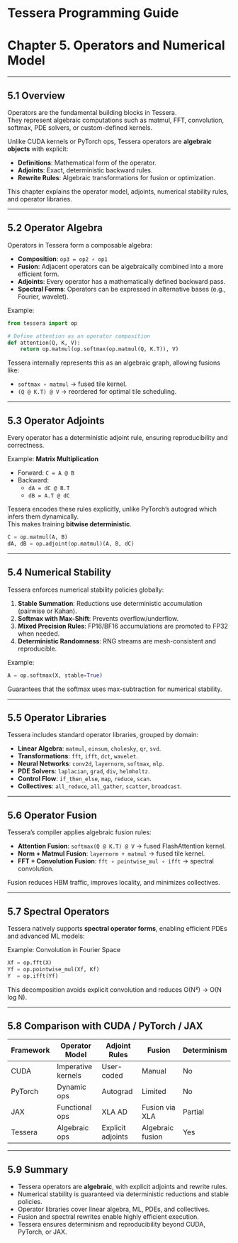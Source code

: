 # Tessera Programming Guide
# Chapter 5. Operators and Numerical Model

---

## 5.1 Overview

Operators are the fundamental building blocks in Tessera.  
They represent algebraic computations such as matmul, FFT, convolution, softmax, PDE solvers, or custom-defined kernels.  

Unlike CUDA kernels or PyTorch ops, Tessera operators are **algebraic objects** with explicit:  
- **Definitions**: Mathematical form of the operator.  
- **Adjoints**: Exact, deterministic backward rules.  
- **Rewrite Rules**: Algebraic transformations for fusion or optimization.  

This chapter explains the operator model, adjoints, numerical stability rules, and operator libraries.  

---

## 5.2 Operator Algebra

Operators in Tessera form a composable algebra:  

- **Composition**: `op3 = op2 ∘ op1`  
- **Fusion**: Adjacent operators can be algebraically combined into a more efficient form.  
- **Adjoints**: Every operator has a mathematically defined backward pass.  
- **Spectral Forms**: Operators can be expressed in alternative bases (e.g., Fourier, wavelet).  

Example:
```python
from tessera import op

# Define attention as an operator composition
def attention(Q, K, V):
    return op.matmul(op.softmax(op.matmul(Q, K.T)), V)
```

Tessera internally represents this as an algebraic graph, allowing fusions like:  
- `softmax ∘ matmul` → fused tile kernel.  
- `(Q @ K.T) @ V` → reordered for optimal tile scheduling.  

---

## 5.3 Operator Adjoints

Every operator has a deterministic adjoint rule, ensuring reproducibility and correctness.  

Example: **Matrix Multiplication**
- Forward: `C = A @ B`  
- Backward:  
  - `dA = dC @ B.T`  
  - `dB = A.T @ dC`  

Tessera encodes these rules explicitly, unlike PyTorch’s autograd which infers them dynamically.  
This makes training **bitwise deterministic**.  

```python
C = op.matmul(A, B)
dA, dB = op.adjoint(op.matmul)(A, B, dC)
```

---

## 5.4 Numerical Stability

Tessera enforces numerical stability policies globally:  

1. **Stable Summation**: Reductions use deterministic accumulation (pairwise or Kahan).  
2. **Softmax with Max-Shift**: Prevents overflow/underflow.  
3. **Mixed Precision Rules**: FP16/BF16 accumulations are promoted to FP32 when needed.  
4. **Deterministic Randomness**: RNG streams are mesh-consistent and reproducible.  

Example:
```python
A = op.softmax(X, stable=True)
```

Guarantees that the softmax uses max-subtraction for numerical stability.  

---

## 5.5 Operator Libraries

Tessera includes standard operator libraries, grouped by domain:  

- **Linear Algebra**: `matmul`, `einsum`, `cholesky`, `qr`, `svd`.  
- **Transformations**: `fft`, `ifft`, `dct`, `wavelet`.  
- **Neural Networks**: `conv2d`, `layernorm`, `softmax`, `mlp`.  
- **PDE Solvers**: `laplacian`, `grad`, `div`, `helmholtz`.  
- **Control Flow**: `if_then_else`, `map`, `reduce`, `scan`.  
- **Collectives**: `all_reduce`, `all_gather`, `scatter`, `broadcast`.  

---

## 5.6 Operator Fusion

Tessera’s compiler applies algebraic fusion rules:  

- **Attention Fusion**: `softmax(Q @ K.T) @ V` → fused FlashAttention kernel.  
- **Norm + Matmul Fusion**: `layernorm + matmul` → fused tile kernel.  
- **FFT + Convolution Fusion**: `fft ∘ pointwise_mul ∘ ifft` → spectral convolution.  

Fusion reduces HBM traffic, improves locality, and minimizes collectives.  

---

## 5.7 Spectral Operators

Tessera natively supports **spectral operator forms**, enabling efficient PDEs and advanced ML models:  

Example: Convolution in Fourier Space
```python
Xf = op.fft(X)
Yf = op.pointwise_mul(Xf, Kf)
Y  = op.ifft(Yf)
```

This decomposition avoids explicit convolution and reduces O(N²) → O(N log N).  

---

## 5.8 Comparison with CUDA / PyTorch / JAX

| Framework  | Operator Model | Adjoint Rules | Fusion | Determinism |
|------------|----------------|---------------|--------|-------------|
| CUDA       | Imperative kernels | User-coded | Manual | No |
| PyTorch    | Dynamic ops | Autograd | Limited | No |
| JAX        | Functional ops | XLA AD | Fusion via XLA | Partial |
| Tessera    | Algebraic ops | Explicit adjoints | Algebraic fusion | Yes |

---

## 5.9 Summary

- Tessera operators are **algebraic**, with explicit adjoints and rewrite rules.  
- Numerical stability is guaranteed via deterministic reductions and stable policies.  
- Operator libraries cover linear algebra, ML, PDEs, and collectives.  
- Fusion and spectral rewrites enable highly efficient execution.  
- Tessera ensures determinism and reproducibility beyond CUDA, PyTorch, or JAX.  

